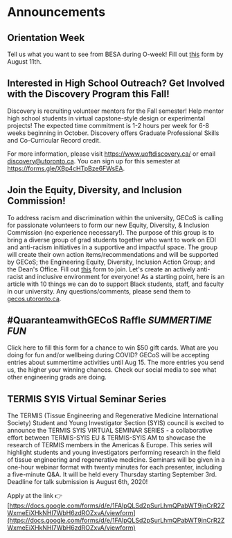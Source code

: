 # Announcements
## Orientation Week
Tell us what you want to see from BESA during O-week! Fill out [this](https://utoronto.us11.list-manage.com/track/click?u=e40ad4f7528711b59d6b11525&id=522c5dbf06&e=446505edb8) form by August 11th.

## Interested in High School Outreach? Get Involved with the Discovery Program this Fall!

Discovery is recruiting volunteer mentors for the Fall semester! Help mentor high school students in virtual capstone-style design or experimental projects! The expected time commitment is 1-2 hours per week for 6-8 weeks beginning in October. Discovery offers Graduate Professional Skills and Co-Curricular Record credit.

For more information, please visit https://www.uoftdiscovery.ca/  or email [discovery@utoronto.ca](discovery@utoronto.ca). You can sign up for this semester at https://forms.gle/XBp4cHTpBze6FWsEA.

## Join the Equity, Diversity, and Inclusion Commission!
To address racism and discrimination within the university, GECoS is calling for passionate volunteers to form our new Equity, Diversity, & Inclusion Commission (no experience necessary!). The purpose of this group is to bring a diverse group of grad students together who want to work on EDI and anti-racism initiatives in a supportive and impactful space. The group will create their own action items/recommendations and will be supported by GECoS; the Engineering Equity, Diversity, Inclusion Action Group; and the Dean's Office. Fill out [this](https://utoronto.us11.list-manage.com/track/click?u=e40ad4f7528711b59d6b11525&id=a2cd356668&e=446505edb8) form to join. Let's create an actively anti-racist and inclusive environment for everyone! As a starting point, here is an article with 10 things we can do to support Black students, staff, and faculty in our university. Any questions/comments, please send them to [gecos.utoronto.ca](https://utoronto.us11.list-manage.com/track/click?u=e40ad4f7528711b59d6b11525&id=3f759cfbcb&e=446505edb8).

## #QuaranteamwithGECoS Raffle *SUMMERTIME FUN*
Click here to fill this form for a chance to win $50 gift cards. What are you doing for fun and/or wellbeing during COVID? GECoS will be accepting entries about summertime activities until Aug 15. The more entries you send us, the higher your winning chances. Check our social media to see what other engineering grads are doing.

## TERMIS SYIS Virtual Seminar Series

The TERMIS (Tissue Engineering and Regenerative Medicine International Society) Student and Young Investigator Section (SYIS) council is excited to announce the TERMIS SYIS VIRTUAL SEMINAR SERIES - a collaborative effort between TERMIS-SYIS EU & TERMIS-SYIS AM to showcase the research of TERMIS members in the Americas & Europe. This series will highlight students and young investigators performing research in the field of tissue engineering and regenerative medicine. Seminars will be given in a one-hour webinar format with twenty minutes for each presenter, including a five-minute Q&A. It will be held every Thursday starting September 3rd. Deadline for talk submission is August 6th, 2020!

Apply at the link 👉
[https://docs.google.com/forms/d/e/1FAIpQLSd2pSurLhmQPabWT9jnCrR2ZWxmeEiXHkNHI7WbH6zdROZxvA/viewform](https://docs.google.com/forms/d/e/1FAIpQLSd2pSurLhmQPabWT9jnCrR2ZWxmeEiXHkNHI7WbH6zdROZxvA/viewform)
